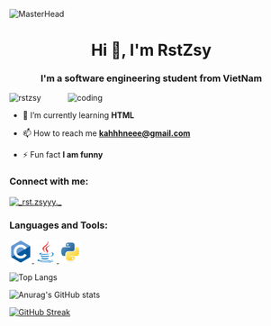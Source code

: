![MasterHead](https://1.bp.blogspot.com/-7A4WynwLsMw/XbBpCXG8fHI/AAAAAAAAMt4/uOa1bpLskYgrwGbllhSu2SDj_Mig8SXJQCLcBGAsYHQ/s1600/2000_600px.gif)
<h1 align="center">Hi 👋, I'm RstZsy</h1>
<h3 align="center">I'm a software engineering student from VietNam</h3>
<img align = "right" alt= "coding" width = "400" src ="https://media1.giphy.com/media/L1R1tvI9svkIWwpVYr/giphy.gif?cid=ecf05e471w9k4nibuuvmqm079y7h4anzt5fxu3mubmo6natw&ep=v1_gifs_search&rid=giphy.gif&ct=g">

<p align="left"> <img src="https://komarev.com/ghpvc/?username=rstzsy&label=Profile%20views&color=0e75b6&style=flat" alt="rstzsy" /> </p>

- 🌱 I’m currently learning **HTML**

- 📫 How to reach me **kahhhneee@gmail.com**

- ⚡ Fun fact **I am funny**

<h3 align="left">Connect with me:</h3>
<p align="left">
<a href="https://instagram.com/_rst.zsyyy._" target="blank"><img align="center" src="https://raw.githubusercontent.com/rahuldkjain/github-profile-readme-generator/master/src/images/icons/Social/instagram.svg" alt="_rst.zsyyy._" height="30" width="40" /></a>
</p>

<h3 align="left">Languages and Tools:</h3>
<p align="left"> <a href="https://www.cprogramming.com/" target="_blank" rel="noreferrer"> <img src="https://raw.githubusercontent.com/devicons/devicon/master/icons/c/c-original.svg" alt="c" width="40" height="40"/> </a> <a href="https://www.java.com" target="_blank" rel="noreferrer"> <img src="https://raw.githubusercontent.com/devicons/devicon/master/icons/java/java-original.svg" alt="java" width="40" height="40"/> </a> <a href="https://www.python.org" target="_blank" rel="noreferrer"> <img src="https://raw.githubusercontent.com/devicons/devicon/master/icons/python/python-original.svg" alt="python" width="40" height="40"/> </a> </p>

![Top Langs](https://github-readme-stats.vercel.app/api/top-langs/?username=rstzsy&theme=radical&layout=compact)

<img src="https://github-readme-stats.vercel.app/api?username=rstzsy&theme=radical&show_icons=true" alt="Anurag's GitHub stats" class="img-right">

[![GitHub Streak](https://github-readme-streak-stats.herokuapp.com?user=rstzsy&theme=radical&type=png)](https://git.io/streak-stats)

